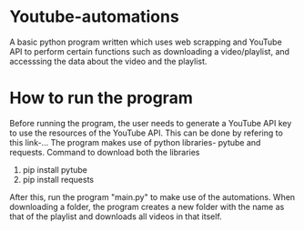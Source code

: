 # Youtube-automations

A basic python program written which uses web scrapping and YouTube API to perform certain functions such as downloading a video/playlist, and accesssing the data about the video and the playlist. 

# How to run the program
Before running the program, the user needs to generate a YouTube API key to use the resources of the YouTube API. This can be done by refering to this link-...
The program makes use of python libraries- pytube and requests.
Command to download both the libraries
1. pip install pytube
2. pip install requests

After this, run the program "main.py" to make use of the automations. When downloading a folder, the program creates a new folder with the name as that of the playlist and downloads all videos in that itself.
